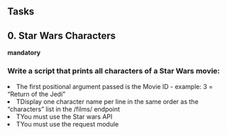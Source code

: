 <h2>Tasks</h2>
<h2>0. Star Wars Characters</h2>
<b>mandatory</b>
<h3><b>Write a script that prints all characters of a Star Wars movie:</b></h3>

<li>The first positional argument passed is the Movie ID - example: 3 = “Return of the Jedi”
<li>TDisplay one character name per line in the same order as the “characters” list in the /films/ endpoint
<li>TYou must use the Star wars API
<li>TYou must use the request module